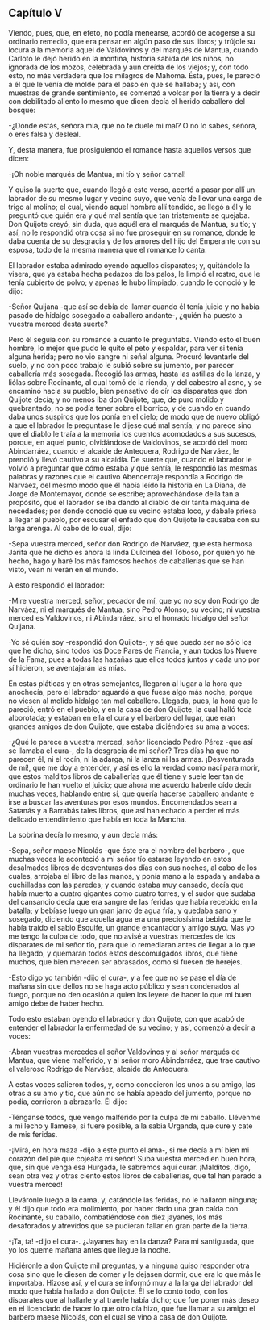 Capítulo V
----------

Viendo, pues, que, en efeto, no podía menearse, acordó de acogerse a su ordinario remedio, que era pensar en algún paso de sus libros; y trújole su locura a la memoria aquel de Valdovinos y del marqués de Mantua, cuando Carloto le dejó herido en la montiña, historia sabida de los niños, no ignorada de los mozos, celebrada y aun creída de los viejos; y, con todo esto, no más verdadera que los milagros de Mahoma. Ésta, pues, le pareció a él que le venía de molde para el paso en que se hallaba; y así, con muestras de grande sentimiento, se comenzó a volcar por la tierra y a decir con debilitado aliento lo mesmo que dicen decía el herido caballero del bosque:

-¿Donde estás, señora mía, que no te duele mi mal? O no lo sabes, señora, o eres falsa y desleal.

Y, desta manera, fue prosiguiendo el romance hasta aquellos versos que dicen:

-¡Oh noble marqués de Mantua, mi tío y señor carnal!

Y quiso la suerte que, cuando llegó a este verso, acertó a pasar por allí un labrador de su mesmo lugar y vecino suyo, que venía de llevar una carga de trigo al molino; el cual, viendo aquel hombre allí tendido, se llegó a él y le preguntó que quién era y qué mal sentía que tan tristemente se quejaba. Don Quijote creyó, sin duda, que aquél era el marqués de Mantua, su tío; y así, no le respondió otra cosa si no fue proseguir en su romance, donde le daba cuenta de su desgracia y de los amores del hijo del Emperante con su esposa, todo de la mesma manera que el romance lo canta.

El labrador estaba admirado oyendo aquellos disparates; y, quitándole la visera, que ya estaba hecha pedazos de los palos, le limpió el rostro, que le tenía cubierto de polvo; y apenas le hubo limpiado, cuando le conoció y le dijo:

-Señor Quijana -que así se debía de llamar cuando él tenía juicio y no había pasado de hidalgo sosegado a caballero andante-, ¿quién ha puesto a vuestra merced desta suerte?

Pero él seguía con su romance a cuanto le preguntaba. Viendo esto el buen hombre, lo mejor que pudo le quitó el peto y espaldar, para ver si tenía alguna herida; pero no vio sangre ni señal alguna. Procuró levantarle del suelo, y no con poco trabajo le subió sobre su jumento, por parecer caballería más sosegada. Recogió las armas, hasta las astillas de la lanza, y liólas sobre Rocinante, al cual tomó de la rienda, y del cabestro al asno, y se encaminó hacia su pueblo, bien pensativo de oír los disparates que don Quijote decía; y no menos iba don Quijote, que, de puro molido y quebrantado, no se podía tener sobre el borrico, y de cuando en cuando daba unos suspiros que los ponía en el cielo; de modo que de nuevo obligó a que el labrador le preguntase le dijese qué mal sentía; y no parece sino que el diablo le traía a la memoria los cuentos acomodados a sus sucesos, porque, en aquel punto, olvidándose de Valdovinos, se acordó del moro Abindarráez, cuando el alcaide de Antequera, Rodrigo de Narváez, le prendió y llevó cautivo a su alcaidía. De suerte que, cuando el labrador le volvió a preguntar que cómo estaba y qué sentía, le respondió las mesmas palabras y razones que el cautivo Abencerraje respondía a Rodrigo de Narváez, del mesmo modo que él había leído la historia en La Diana, de Jorge de Montemayor, donde se escribe; aprovechándose della tan a propósito, que el labrador se iba dando al diablo de oír tanta máquina de necedades; por donde conoció que su vecino estaba loco, y dábale priesa a llegar al pueblo, por escusar el enfado que don Quijote le causaba con su larga arenga. Al cabo de lo cual, dijo:

-Sepa vuestra merced, señor don Rodrigo de Narváez, que esta hermosa Jarifa que he dicho es ahora la linda Dulcinea del Toboso, por quien yo he hecho, hago y haré los más famosos hechos de caballerías que se han visto, vean ni verán en el mundo.

A esto respondió el labrador:

-Mire vuestra merced, señor, pecador de mí, que yo no soy don Rodrigo de Narváez, ni el marqués de Mantua, sino Pedro Alonso, su vecino; ni vuestra merced es Valdovinos, ni Abindarráez, sino el honrado hidalgo del señor Quijana.

-Yo sé quién soy -respondió don Quijote-; y sé que puedo ser no sólo los que he dicho, sino todos los Doce Pares de Francia, y aun todos los Nueve de la Fama, pues a todas las hazañas que ellos todos juntos y cada uno por sí hicieron, se aventajarán las mías.

En estas pláticas y en otras semejantes, llegaron al lugar a la hora que anochecía, pero el labrador aguardó a que fuese algo más noche, porque no viesen al molido hidalgo tan mal caballero. Llegada, pues, la hora que le pareció, entró en el pueblo, y en la casa de don Quijote, la cual halló toda alborotada; y estaban en ella el cura y el barbero del lugar, que eran grandes amigos de don Quijote, que estaba diciéndoles su ama a voces:

-¿Qué le parece a vuestra merced, señor licenciado Pedro Pérez -que así se llamaba el cura-, de la desgracia de mi señor? Tres días ha que no parecen él, ni el rocín, ni la adarga, ni la lanza ni las armas. ¡Desventurada de mí!, que me doy a entender, y así es ello la verdad como nací para morir, que estos malditos libros de caballerías que él tiene y suele leer tan de ordinario le han vuelto el juicio; que ahora me acuerdo haberle oído decir muchas veces, hablando entre sí, que quería hacerse caballero andante e irse a buscar las aventuras por esos mundos. Encomendados sean a Satanás y a Barrabás tales libros, que así han echado a perder el más delicado entendimiento que había en toda la Mancha.

La sobrina decía lo mesmo, y aun decía más:

-Sepa, señor maese Nicolás -que éste era el nombre del barbero-, que muchas veces le aconteció a mi señor tío estarse leyendo en estos desalmados libros de desventuras dos días con sus noches, al cabo de los cuales, arrojaba el libro de las manos, y ponía mano a la espada y andaba a cuchilladas con las paredes; y cuando estaba muy cansado, decía que había muerto a cuatro gigantes como cuatro torres, y el sudor que sudaba del cansancio decía que era sangre de las feridas que había recebido en la batalla; y bebíase luego un gran jarro de agua fría, y quedaba sano y sosegado, diciendo que aquella agua era una preciosísima bebida que le había traído el sabio Esquife, un grande encantador y amigo suyo. Mas yo me tengo la culpa de todo, que no avisé a vuestras mercedes de los disparates de mi señor tío, para que lo remediaran antes de llegar a lo que ha llegado, y quemaran todos estos descomulgados libros, que tiene muchos, que bien merecen ser abrasados, como si fuesen de herejes.

-Esto digo yo también -dijo el cura-, y a fee que no se pase el día de mañana sin que dellos no se haga acto público y sean condenados al fuego, porque no den ocasión a quien los leyere de hacer lo que mi buen amigo debe de haber hecho.

Todo esto estaban oyendo el labrador y don Quijote, con que acabó de entender el labrador la enfermedad de su vecino; y así, comenzó a decir a voces:

-Abran vuestras mercedes al señor Valdovinos y al señor marqués de Mantua, que viene malferido, y al señor moro Abindarráez, que trae cautivo el valeroso Rodrigo de Narváez, alcaide de Antequera.

A estas voces salieron todos, y, como conocieron los unos a su amigo, las otras a su amo y tío, que aún no se había apeado del jumento, porque no podía, corrieron a abrazarle. Él dijo:

-Ténganse todos, que vengo malferido por la culpa de mi caballo. Llévenme a mi lecho y llámese, si fuere posible, a la sabia Urganda, que cure y cate de mis feridas.

-¡Mirá, en hora maza -dijo a este punto el ama-, si me decía a mí bien mi corazón del pie que cojeaba mi señor! Suba vuestra merced en buen hora, que, sin que venga esa Hurgada, le sabremos aquí curar. ¡Malditos, digo, sean otra vez y otras ciento estos libros de caballerías, que tal han parado a vuestra merced!

Lleváronle luego a la cama, y, catándole las feridas, no le hallaron ninguna; y él dijo que todo era molimiento, por haber dado una gran caída con Rocinante, su caballo, combatiéndose con diez jayanes, los más desaforados y atrevidos que se pudieran fallar en gran parte de la tierra.

-¡Ta, ta! -dijo el cura-. ¿Jayanes hay en la danza? Para mi santiguada, que yo los queme mañana antes que llegue la noche.

Hiciéronle a don Quijote mil preguntas, y a ninguna quiso responder otra cosa sino que le diesen de comer y le dejasen dormir, que era lo que más le importaba. Hízose así, y el cura se informó muy a la larga del labrador del modo que había hallado a don Quijote. Él se lo contó todo, con los disparates que al hallarle y al traerle había dicho; que fue poner más deseo en el licenciado de hacer lo que otro día hizo, que fue llamar a su amigo el barbero maese Nicolás, con el cual se vino a casa de don Quijote.
